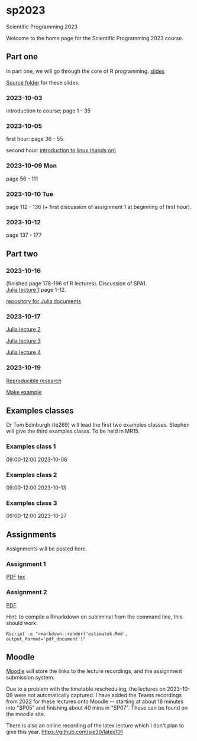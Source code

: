 # sp2023
Scientific Programming 2023

Welcome to the home page for the Scientific Programming 2023 course.

## Part one

In part one, we will go through the core of R programming.
[slides](spr.pdf)

[Source folder](https://github.com/lgatto/spr/) for these slides.



### 2023-10-03

introduction to course; page 1 - 35

### 2023-10-05

first hour: page 36 - 55

second hour: [introduction to linux (hands on)](https://github.com/sje30/damtp-unix-intro)


### 2023-10-09 Mon

page 56 - 111

### 2023-10-10 Tue

page 112 - 136  (+ first discussion of assignment 1 at beginning of
first hour).


### 2023-10-12

page 137 - 177


## Part two 

### 2023-10-16

(finished page 178-196 of R lectures).  Discussion of SPA1.  
[Julia lecture 1](lecture1.pdf) page 1-12.

[repository for Julia documents](https://github.com/Nick-Gale/2022_Scientific_Programming_CamCompBio)

### 2023-10-17


[Julia lecture 2](lecture2.pdf)

[Julia lecture 3](lecture3.pdf)

[Julia lecture 4](lecture4.pdf)


### 2023-10-19

[Reproducible research](rr3.pdf)

[Make example](https://github.com/lgatto/spr/tree/master/rr_make)

## Examples classes

Dr Tom Edinburgh (te269) will lead the first two examples classes.
Stephen will give the third examples classs.  To be held in MR15.

### Examples class 1

09:00-12:00 2023-10-06

### Examples class 2

09:00-12:00 2023-10-13

### Examples class 3

09:00-12:00 2023-10-27


## Assignments

Assignments will be posted here.

### Assignment 1

[PDF](assigns/a1/spa1-2023.pdf)  [tex](assigns/a1/spa1-2023.tex)

### Assignment 2

[PDF](assigns/a2/spa2-2023.pdf)


Hint: to compile a Rmarkdown on subliminal from the command line, this
should work:

    Rscript -e "rmarkdown::render('estimatek.Rmd', output_format='pdf_document')"

## Moodle

[Moodle](https://www.vle.cam.ac.uk/course/view.php?id=253091) will
 store the links to the lecture recordings, and the assignment
 submission system.
 
Due to a problem with the timetable rescheduling, the lectures on
2023-10-09 were not automatically captured.  I have added the Teams
recordings from 2022 for these lectures onto Moodle -- starting at about 18
minutes into "SP05" and finishing about 40 mins in "SP07".  These can
be found on the moodle site.

There is also an online recording of the latex lecture which I don't
plan to give this year.  <https://github.com/sje30/latex101>





